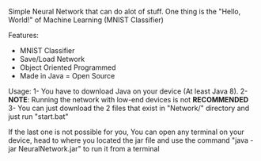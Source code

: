 Simple Neural Network that can do alot of stuff. One thing is the "Hello, World!" of Machine Learning (MNIST Classifier)

Features:
- MNIST Classifier
- Save/Load Network
- Object Oriented Programmed
- Made in Java = Open Source

Usage:
1- You have to download Java on your device (At least Java 8).
2- **NOTE**: Running the network with low-end devices is not **RECOMMENDED**
3- You can just download the 2 files that exist in "Network/" directory and just run "start.bat"

If the last one is not possible for you, You can open any terminal on your device, head to where you located the jar file and use the command "java -jar NeuralNetwork.jar" to run it from a terminal
